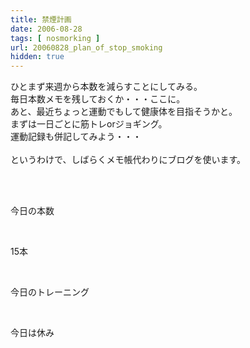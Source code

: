 ```yaml
---
title: 禁煙計画
date: 2006-08-28
tags: [ nosmorking ]
url: 20060828_plan_of_stop_smoking
hidden: true
---
```

ひとまず来週から本数を減らすことにしてみる。<br />
毎日本数メモを残しておくか・・・ここに。<br />
あと、最近ちょっと運動でもして健康体を目指そうかと。<br />
まずは一日ごとに筋トレorジョギング。<br />
運動記録も併記してみよう・・・<br />
<br />
というわけで、しばらくメモ帳代わりにブログを使います。<br />
<br />
<div><br />
<p>今日の本数</p><br />
<p>15本</p><br />
<p>今日のトレーニング</p><br />
<p>今日は休み</p><br />
</div>
